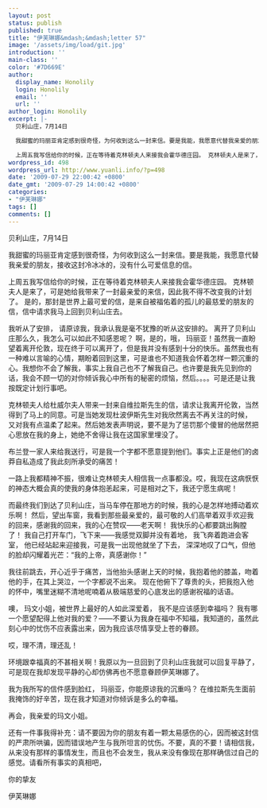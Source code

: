 ```yaml
---
layout: post
status: publish
published: true
title: "伊芙琳娜&mdash;&mdash;letter 57"
image: '/assets/img/load/git.jpg'
introduction: ''
main-class: ''
color: '#7D669E'
author:
  display_name: Honolily
  login: Honolily
  email: ''
  url: ''
author_login: Honolily
excerpt: |-
  贝利山庄，7月14日

  我甜蜜的玛丽亚肯定感到很奇怪，为何收到这么一封来信。要是我能，我愿意代替我亲爱的朋友，接收这封冷冰冰的，没有什么可爱信息的信。

  上周五我写信给你的时候，正在等待着克林顿夫人来接我会霍华德庄园。 克林顿夫人是来了，可是她给我带来了一封最亲爱的来信，因此我不得不改变我的计划了。 是的，那封是世界上最可爱的信，是来自被福佑着的孤儿的最慈爱的朋友的信，信中请求我马上回到贝利山庄去。
wordpress_id: 498
wordpress_url: http://www.yuanli.info/?p=498
date: '2009-07-29 22:00:42 +0800'
date_gmt: '2009-07-29 14:00:42 +0800'
categories:
- "伊芙琳娜"
tags: []
comments: []
---
```

<p>贝利山庄，7月14日</p>
<p>我甜蜜的玛丽亚肯定感到很奇怪，为何收到这么一封来信。要是我能，我愿意代替我亲爱的朋友，接收这封冷冰冰的，没有什么可爱信息的信。</p>
<p>上周五我写信给你的时候，正在等待着克林顿夫人来接我会霍华德庄园。 克林顿夫人是来了，可是她给我带来了一封最亲爱的来信，因此我不得不改变我的计划了。 是的，那封是世界上最可爱的信，是来自被福佑着的孤儿的最慈爱的朋友的信，信中请求我马上回到贝利山庄去。<a id="more"></a><a id="more-498"></a></p>
<p>我听从了安排， 请原谅我，我承认我是毫不犹豫的听从这安排的。 离开了贝利山庄那么久，我怎么可以如此不知感恩呢？ 啊，是的，哦， 玛丽亚！虽然我一直盼望着离开伦敦，现在终于可以离开了，但是我并没有感到十分的快乐。虽然我也有一种难以言喻的心情，期盼着回到这里，可是谁也不知道我会怀着怎样一颗沉重的心。我想你不会了解我，事实上我自己也不了解我自己。也许要是我先见到你的话，我会不顾一切的对你倾诉我心中所有的秘密的烦恼，然后。。。。可是还是让我按既定计划行事吧。</p>
<p>克林顿夫人给杜威尔夫人带来一封来自维拉斯先生的信，请求让我离开伦敦，当然得到了马上的同意。可是当她发现杜波伊斯先生对我欣然离去不再关注的时候， 又对我有点温柔了起来。然后她发表声明说，要不是为了惩罚那个傻冒的他居然把心思放在我的身上，她绝不舍得让我在这国家里埋没了。</p>
<p>布兰登一家人来给我送行，可是我一个字都不愿意提到他们。事实上正是他们的卤莽自私造成了我此刻所承受的痛苦！</p>
<p>一路上我都精神不振，很难让克林顿夫人相信我一点事都没。哎，我现在这病恹恹的神态大概会真的使我的身体抱恙起来，可是相对之下，我还宁愿生病呢！</p>
<p>而最终我们到达了贝利山庄，当马车停在那地方的时候，我的心是怎样地搏动着欢乐啊！ 然后，望出车窗，我看到那些最亲爱的，最可敬的人们高举着双手欢迎我的回来，感谢我的回来，我的心在赞叹&mdash;&mdash;老天啊！ 我快乐的心都要跳出胸膛了！ 我自己打开车门，飞下来&mdash;&mdash;我感觉双脚并没有着地， 我飞奔着跑进会客室， 他已经站起来迎接我，可是我一出现他就坐了下去， 深深地叹了口气，但他的脸却闪耀着光芒：&ldquo;我的上帝，真感谢你！&rdquo;</p>
<p>我往前跳去，开心近乎于痛苦，当他抬头感谢上天的时候，我抱着他的膝盖，吻着他的手，在其上哭泣，一个字都说不出来。 现在他俯下了尊贵的头，把我抱入他的怀中，嘴里迷糊不清地呢喃着从极端慈爱的心底发出的感谢祝福的话语。</p>
<p>噢， 玛文小姐，被世界上最好的人如此深爱着， 我不是应该感到幸福吗？ 我有哪一个愿望配得上他对我的爱？&mdash;&mdash;不要认为我身在福中不知福，我知道的，虽然此刻心中的忧伤不应表露出来，因为我应该尽情享受上苍的眷顾。</p>
<p>哎，理不清，理还乱！</p>
<p>环境跟幸福真的不甚相关啊！我原以为一旦回到了贝利山庄我就可以回复平静了， 可是现在我却发现平静的心却仿佛再也不愿意眷顾伊芙琳娜了。</p>
<p>我为我所写的信件感到脸红， 玛丽亚，你能原谅我的沉重吗？ 在维拉斯先生面前我掩饰的好辛苦，现在我才知道对你倾诉是多么的幸福。</p>
<p>再会，我亲爱的玛文小姐。</p>
<p>还有一件事我得补充：请不要因为你的朋友有着一颗太易感伤的心，因而被这封信的严肃所哄骗，因而错误地产生与我所坦言的忧伤。不要，真的不要！请相信我，从来没有那样的事情发生，而且也不会发生，我从来没有像现在那样确信过自己的感觉。请看所有事实的真相吧，</p>
<p>你的挚友</p>
<p>伊芙琳娜</p>
